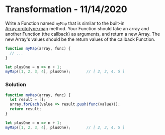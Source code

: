 
# Transformation - 11/14/2020

Write a Function named `myMap` that is similar to the built-in [Array.prototype.map](https://developer.mozilla.org/en-US/docs/Web/JavaScript/Reference/Global_Objects/Array/map) method. Your Function should take an array and another Function (the callback) as arguments, and return a new Array. The new Array's values should be the return values of the callback Function.

```javascript
function myMap(array, func) {
  // ...
}

let plusOne = n => n + 1;
myMap([1, 2, 3, 4], plusOne);       // [ 2, 3, 4, 5 ]
```

### Solution

```javascript
function myMap(array, func) {
  let result = [];
  array.forEach(value => result.push(func(value)));
  return result;
}

let plusOne = n => n + 1;
myMap([1, 2, 3, 4], plusOne);       // [ 2, 3, 4, 5 ]
```
